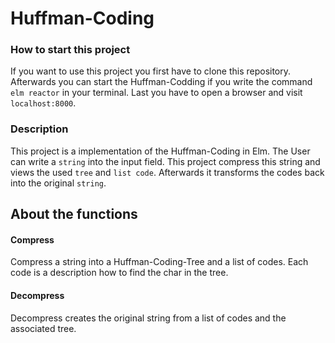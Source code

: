 # Huffman-Coding

### How to start this project

If you want to use this project you first have to clone this repository.
Afterwards you can start the Huffman-Codding if you write the command `elm reactor` in your terminal.
Last you have to open a browser and visit `localhost:8000`.

### Description

This project is a implementation of the Huffman-Coding in Elm.
The User can write a `string` into the input field.
This project compress this string and views the used `tree` and `list code`.
Afterwards it transforms the codes back into the original `string`.

## About the functions

#### Compress
Compress a string into a Huffman-Coding-Tree and a list of codes.
Each code is a description how to find the char in the tree.

#### Decompress
Decompress creates the original string from a list of codes and the associated tree.